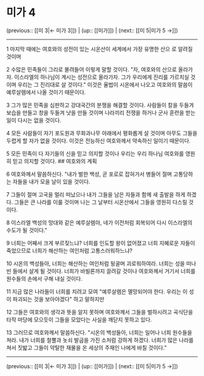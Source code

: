 # 미가 4

(previous:: [[미 3|← 미가 3]]) | (up:: [[미가]]) | (next:: [[미 5|미가 5 →]])

***




1 
마지막 때에는 여호와의 성전이 있는 시온산이 세계에서 가장 유명한 산으 로 알려질 것이며 



2 
수많은 민족들이 그리로 몰려들어 이렇게 말할 것이다. "자, 여호와의 산으로 올라가자. 이스라엘의 하나님이 계시는 성전으로 올라가자. 그가 우리에게 진리를 가르치실 것이며 우리는 그 진리대로 살 것이다." 이것은 율법이 시온에서 나오고 여호와의 말씀이 예루살렘에서 나올 것이기 때문이다. 



3 
그가 많은 민족을 심판하고 강대국간의 분쟁을 해결할 것이다. 사람들이 칼을 두들겨 보습을 만들고 창을 두들겨 낫을 만들 것이며 나라끼리 전쟁을 하거나 군사 훈련을 받는 일이 다시는 없을 것이다. 



4 
모든 사람들이 자기 포도원과 무화과나무 아래에서 평화롭게 살 것이며 아무도 그들을 두렵게 할 자가 없을 것이다. 이것은 전능하신 여호와께서 약속하신 일이기 때문이다. 



5 
모든 민족이 다 자기들의 신을 믿고 의지할 것이나 우리는 우리 하나님 여호와를 영원히 믿고 의지할 것이다. ## 여호와의 계획 



6 
여호와께서 말씀하신다. "내가 벌한 백성, 곧 포로로 잡혀가서 병들어 절며 고통당하는 자들을 내가 모을 날이 있을 것이다. 



7 
그들이 절며 고국을 멀리 떠났으나 내가 그들을 남은 자들과 함께 새 출발을 하게 하겠다. 그들은 큰 나라를 이룰 것이며 나는 그 날부터 시온산에서 그들을 영원히 다스릴 것이다. 



8 
이스라엘 백성의 망대와 같은 예루살렘아, 네가 이전처럼 회복되어 다시 이스라엘의 수도가 될 것이다." 



9 
너희는 어째서 크게 부르짖느냐? 너희를 인도할 왕이 없어졌고 너희 지혜로운 자들이 죽었으므로 너희가 해산하는 여인처럼 고통스러워하느냐? 



10 
시온의 백성들아, 너희는 해산하는 여인처럼 뒹굴며 괴로워하여라. 너희는 성을 떠나 빈 들에서 살게 될 것이다. 너희가 바빌론까지 끌려갈 것이나 여호와께서 거기서 너희를 원수들의 손에서 구해 내실 것이다. 



11 
지금 많은 나라들이 너희를 치려고 모여 "예루살렘은 멸망되어야 한다. 우리는 이 성이 파괴되는 것을 보아야겠다" 하고 말하지만 



12 
그들은 여호와의 생각과 뜻을 알지 못하며 여호와께서 그들을 벌하시려고 곡식단을 타작 마당에 모으듯이 그들을 모았다는 사실을 깨닫지 못하고 있다. 



13 
그러므로 여호와께서 말씀하신다. "시온의 백성들아, 너희는 일어나 너희 원수들을 쳐라. 내가 너희를 철뿔과 놋쇠 발굽을 가진 소처럼 강하게 하겠다. 너희가 많은 나라를 쳐서 짓밟고 그들이 약탈한 재물을 온 세상의 주재인 나에게 바칠 것이다."

***

(previous:: [[미 3|← 미가 3]]) | (up:: [[미가]]) | (next:: [[미 5|미가 5 →]])
